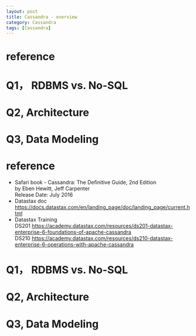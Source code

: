 ```yaml
---
layout: post
title: Cassandra - overview   
category: Cassandra
tags: [Cassandra]
---
```

# reference 
# Q1， RDBMS vs. No-SQL 
# Q2, Architecture 
# Q3, Data Modeling 

# reference 
+ Safari book - Cassandra: The Definitive Guide, 2nd Edition  
  by Eben Hewitt, Jeff Carpenter  
  Release Date: July 2016  
+ Datastax doc  
  https://docs.datastax.com/en/landing_page/doc/landing_page/current.html  
+ Datastax Training   
  DS201 https://academy.datastax.com/resources/ds201-datastax-enterprise-6-foundations-of-apache-cassandra  
  DS210 https://academy.datastax.com/resources/ds210-datastax-enterprise-6-operations-with-apache-cassandra  
  
# Q1， RDBMS vs. No-SQL 

# Q2, Architecture 

# Q3, Data Modeling 


  
  




